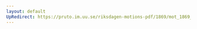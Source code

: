 ```yaml
---
layout: default
UpRedirect: https://pruto.im.uu.se/riksdagen-motions-pdf/1869/mot_1869__ak__306.pdf
---
```

